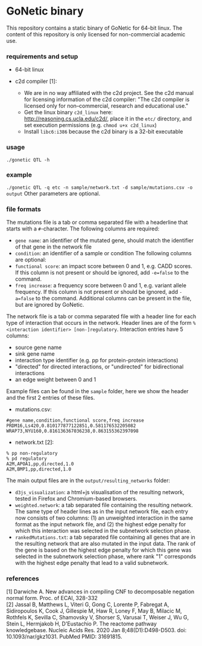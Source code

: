 # GoNetic binary
This repository contains a static binary of GoNetic for 64-bit linux.
The content of this repository is only licensed for non-commercial academic use.

### requirements and setup
 - 64-bit linux

 - c2d compiler [1]:
   - We are in no way affiliated with the c2d project. See the c2d manual for licensing information of the c2d compiler: "The c2d compiler is licensed only for non–commercial, research and educational use."
   - Get the linux binary `c2d_linux` here: <http://reasoning.cs.ucla.edu/c2d/>, place it in the `etc/` directory, and set execution permissions (e.g. `chmod u+x c2d_linux`) 
   - Install `libc6:i386` because the c2d binary is a 32-bit executable

### usage
`./gonetic QTL -h`

### example
`./gonetic QTL -q etc -n sample/network.txt -d sample/mutations.csv -o output`
Other parameters are optional.

### file formats
The mutations file is a tab or comma separated file with a headerline that starts with a `#`-character. The following columns are required:
 - `gene name`: an identifier of the mutated gene, should match the identifier of that gene in the network file
 - `condition`: an identifier of a sample or condition
The following columns are optional:
 - `functional score`: an impact score between 0 and 1, e.g. CADD scores. If this column is not present or should be ignored, add `-e=false` to the command.
 - `freq increase`: a frequency score between 0 and 1, e.g. variant allele frequency. If this column is not present or should be ignored, add `-a=false` to the command.
Additional columns can be present in the file, but are ignored by GoNetic.

The network file is a tab or comma separated file with a header line for each type of interaction that occurs in the network.
Header lines are of the form `% <interaction identifier> [non-]regulatory`.
Interaction entries have 5 columns: 
 - source gene name
 - sink gene name
 - interaction type identifier (e.g. pp for protein-protein interactions)
 - "directed" for directed interactions, or "undirected" for bidirectional interactions
 - an edge weight between 0 and 1

Example files can be found in the `sample` folder, here we show the header and the first 2 entries of these files.
 - mutations.csv:
```
#gene name,condition,functional score,freq increase
PRDM16,Ls420,0.810177877122851,0.581176532205082
WRAP73,NYU160,0.816136367036238,0.863155362397098
```
 - network.txt [2]:
```
% pp non-regulatory
% pd regulatory
A2M,APOA1,pp,directed,1.0
A2M,BMP1,pp,directed,1.0
```

The main output files are in the `output/resulting_networks` folder:
 - `d3js_visualization`: a html+js visualisation of the resulting network, tested in Firefox and Chromium-based browsers.
 - `weighted.network`: a tab separated file containing the resulting network. The same type of header lines as in the input network file, each entry now consists of two columns: (1) an unweighted interaction in the same format as the input network file, and (2) the highest edge penalty for which this interaction was selected in the subnetwork selection phase.
 - `rankedMutations.txt`: a tab separated file containing all genes that are in the resulting network that are also mutated in the input data. The rank of the gene is based on the highest edge penalty for which this gene was selected in the subnetwork selection phase, where rank "1" corresponds with the highest edge penalty that lead to a valid subnetwork.

### references
[1] Darwiche A. New advances in compiling CNF to decomposable negation normal form. Proc. of ECAI, 328-332  
[2] Jassal B, Matthews L, Viteri G, Gong C, Lorente P, Fabregat A, Sidiropoulos K, Cook J, Gillespie M, Haw R, Loney F, May B, Milacic M, Rothfels K, Sevilla C, Shamovsky V, Shorser S, Varusai T, Weiser J, Wu G, Stein L, Hermjakob H, D'Eustachio P. The reactome pathway knowledgebase. Nucleic Acids Res. 2020 Jan 8;48(D1):D498-D503. doi: 10.1093/nar/gkz1031. PubMed PMID: 31691815.  
